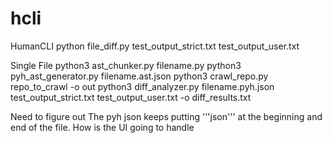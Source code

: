 # hcli
HumanCLI
 python file_diff.py test_output_strict.txt test_output_user.txt

Single File
 python3 ast_chunker.py filename.py 
 python3 pyh_ast_generator.py filename.ast.json
 python3 crawl_repo.py repo_to_crawl -o out
 python3 diff_analyzer.py filename.pyh.json test_output_strict.txt test_output_user.txt -o diff_results.txt


Need to figure out 
 The pyh json keeps putting '''json''' at the beginning and end of the file.
 How is the UI going to handle 